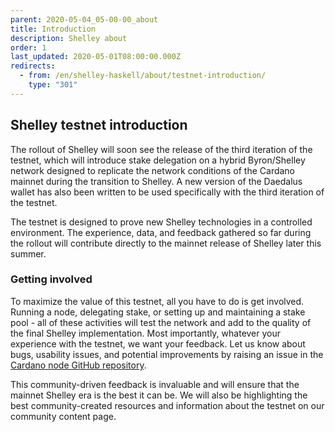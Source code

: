 ```yaml
---
parent: 2020-05-04_05-00-00_about
title: Introduction
description: Shelley about
order: 1
last_updated: 2020-05-01T08:00:00.000Z
redirects:
  - from: /en/shelley-haskell/about/testnet-introduction/
    type: "301"
---
```

## Shelley testnet introduction

The rollout of Shelley will soon see the release of the third iteration of the testnet, which will introduce stake delegation on a hybrid Byron/Shelley network designed to replicate the network conditions of the Cardano mainnet during the transition to Shelley. A new version of the Daedalus wallet has also been written to be used specifically with the third iteration of the testnet.

The testnet is designed to prove new Shelley technologies in a controlled environment. The experience, data, and feedback gathered so far during the rollout will contribute directly to the mainnet release of Shelley later this summer.


### Getting involved

To maximize the value of this testnet, all you have to do is get involved. Running a node, delegating stake, or setting up and maintaining a stake pool - all of these activities will test the network and add to the quality of the final Shelley implementation. Most importantly, whatever your experience with the testnet, we want your feedback. Let us know about bugs, usability issues, and potential improvements by raising an issue in the [Cardano node GitHub repository](https://github.com/input-output-hk/cardano-node). 

This community-driven feedback is invaluable and will ensure that the mainnet Shelley era is the best it can be. We will also be highlighting the best community-created resources and information about the testnet on our community content page.
